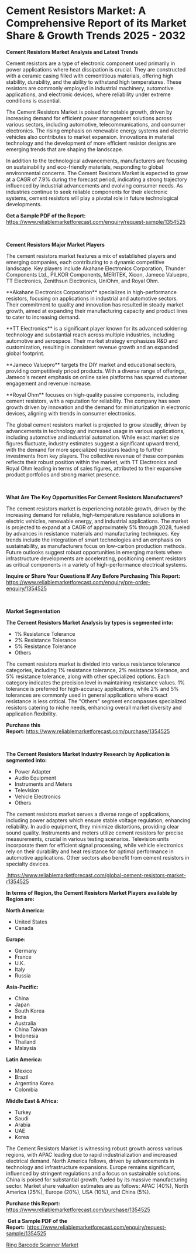 <p><h1>Cement Resistors Market: A Comprehensive Report of its Market Share & Growth Trends 2025 - 2032</h1></p><p><strong>Cement Resistors Market Analysis and Latest Trends</strong></p>
<p><p>Cement resistors are a type of electronic component used primarily in power applications where heat dissipation is crucial. They are constructed with a ceramic casing filled with cementitious materials, offering high stability, durability, and the ability to withstand high temperatures. These resistors are commonly employed in industrial machinery, automotive applications, and electronic devices, where reliability under extreme conditions is essential.</p><p>The Cement Resistors Market is poised for notable growth, driven by increasing demand for efficient power management solutions across various sectors, including automotive, telecommunications, and consumer electronics. The rising emphasis on renewable energy systems and electric vehicles also contributes to market expansion. Innovations in material technology and the development of more efficient resistor designs are emerging trends that are shaping the landscape.</p><p>In addition to the technological advancements, manufacturers are focusing on sustainability and eco-friendly materials, responding to global environmental concerns. The Cement Resistors Market is expected to grow at a CAGR of 7.9% during the forecast period, indicating a strong trajectory influenced by industrial advancements and evolving consumer needs. As industries continue to seek reliable components for their electronic systems, cement resistors will play a pivotal role in future technological developments.</p></p>
<p><strong>Get a Sample PDF of the Report:&nbsp;</strong> <a href="https://www.reliablemarketforecast.com/enquiry/request-sample/1354525?utm_campaign=1906&utm_medium=2&utm_source=Github&utm_content=ia&utm_term=11022025&utm_id=cement-resistors">https://www.reliablemarketforecast.com/enquiry/request-sample/1354525</a></p>
<p>&nbsp;</p>
<p><strong>Cement Resistors Major Market Players</strong></p>
<p><p>The cement resistors market features a mix of established players and emerging companies, each contributing to a dynamic competitive landscape. Key players include Akahane Electronics Corporation, Thunder Components Ltd., PILKOR Components, MERITEK, Xicon, Jameco Valuepro, TT Electronics, Zenithsun Electronics, UniOhm, and Royal Ohm.</p><p>**Akahane Electronics Corporation** specializes in high-performance resistors, focusing on applications in industrial and automotive sectors. Their commitment to quality and innovation has resulted in steady market growth, aimed at expanding their manufacturing capacity and product lines to cater to increasing demand.</p><p>**TT Electronics** is a significant player known for its advanced soldering technology and substantial reach across multiple industries, including automotive and aerospace. Their market strategy emphasizes R&D and customization, resulting in consistent revenue growth and an expanded global footprint.</p><p>**Jameco Valuepro** targets the DIY market and educational sectors, providing competitively priced products. With a diverse range of offerings, Jameco's recent emphasis on online sales platforms has spurred customer engagement and revenue increase.</p><p>**Royal Ohm** focuses on high-quality passive components, including cement resistors, with a reputation for reliability. The company has seen growth driven by innovation and the demand for miniaturization in electronic devices, aligning with trends in consumer electronics.</p><p>The global cement resistors market is projected to grow steadily, driven by advancements in technology and increased usage in various applications, including automotive and industrial automation. While exact market size figures fluctuate, industry estimates suggest a significant upward trend, with the demand for more specialized resistors leading to further investments from key players. The collective revenue of these companies reflects their robust position within the market, with TT Electronics and Royal Ohm leading in terms of sales figures, attributed to their expansive product portfolios and strong market presence.</p></p>
<p>&nbsp;</p>
<p><strong>What Are The Key Opportunities For Cement Resistors Manufacturers?</strong></p>
<p><p>The cement resistors market is experiencing notable growth, driven by the increasing demand for reliable, high-temperature resistance solutions in electric vehicles, renewable energy, and industrial applications. The market is projected to expand at a CAGR of approximately 5% through 2028, fueled by advances in resistance materials and manufacturing techniques. Key trends include the integration of smart technologies and an emphasis on sustainability, as manufacturers focus on low-carbon production methods. Future outlooks suggest robust opportunities in emerging markets where infrastructure developments are accelerating, positioning cement resistors as critical components in a variety of high-performance electrical systems.</p></p>
<p><strong>Inquire or Share Your Questions If Any Before Purchasing This Report:</strong> <a href="https://www.reliablemarketforecast.com/enquiry/pre-order-enquiry/1354525?utm_campaign=1906&utm_medium=2&utm_source=Github&utm_content=ia&utm_term=11022025&utm_id=cement-resistors">https://www.reliablemarketforecast.com/enquiry/pre-order-enquiry/1354525</a></p>
<p>&nbsp;</p>
<p><strong>Market Segmentation</strong></p>
<p><strong>The Cement Resistors Market Analysis by types is segmented into:</strong></p>
<p><ul><li>1% Resistance Tolerance</li><li>2% Resistance Tolerance</li><li>5% Resistance Tolerance</li><li>Others</li></ul></p>
<p><p>The cement resistors market is divided into various resistance tolerance categories, including 1% resistance tolerance, 2% resistance tolerance, and 5% resistance tolerance, along with other specialized options. Each category indicates the precision level in maintaining resistance values. 1% tolerance is preferred for high-accuracy applications, while 2% and 5% tolerances are commonly used in general applications where exact resistance is less critical. The "Others" segment encompasses specialized resistors catering to niche needs, enhancing overall market diversity and application flexibility.</p></p>
<p><strong>Purchase this Report:&nbsp;</strong><a href="https://www.reliablemarketforecast.com/purchase/1354525?utm_campaign=1906&utm_medium=2&utm_source=Github&utm_content=ia&utm_term=11022025&utm_id=cement-resistors">https://www.reliablemarketforecast.com/purchase/1354525</a></p>
<p>&nbsp;</p>
<p><strong>The Cement Resistors Market Industry Research by Application is segmented into:</strong></p>
<p><ul><li>Power Adapter</li><li>Audio Equipment</li><li>Instruments and Meters</li><li>Television</li><li>Vehicle Electronics</li><li>Others</li></ul></p>
<p><p>The cement resistors market serves a diverse range of applications, including power adapters which ensure stable voltage regulation, enhancing reliability. In audio equipment, they minimize distortions, providing clear sound quality. Instruments and meters utilize cement resistors for precise measurements, crucial in various testing scenarios. Television units incorporate them for efficient signal processing, while vehicle electronics rely on their durability and heat resistance for optimal performance in automotive applications. Other sectors also benefit from cement resistors in specialty devices.</p></p>
<p><a href="https://www.reliablemarketforecast.com/global-cement-resistors-market-r1354525?utm_campaign=1906&utm_medium=2&utm_source=Github&utm_content=ia&utm_term=11022025&utm_id=cement-resistors">&nbsp;https://www.reliablemarketforecast.com/global-cement-resistors-market-r1354525</a></p>
<p><strong>In terms of Region, the Cement Resistors Market Players available by Region are:</strong></p>
<p>
    <p> <strong> North America: </strong>
        <ul>
            <li>United States</li>
            <li>Canada</li>
        </ul>
        </p> 
    <p> <strong> Europe: </strong>
        <ul>
            <li>Germany</li>
            <li>France</li>
            <li>U.K.</li>
            <li>Italy</li>
            <li>Russia</li>
        </ul>
        </p> 
    <p> <strong> Asia-Pacific: </strong>
        <ul>
            <li>China</li>
            <li>Japan</li>
            <li>South Korea</li>
            <li>India</li>
            <li>Australia</li>
            <li>China Taiwan</li>
            <li>Indonesia</li>
            <li>Thailand</li>
            <li>Malaysia</li>
        </ul>
        </p> 
    <p> <strong> Latin America: </strong>
        <ul>
            <li>Mexico</li>
            <li>Brazil</li>
            <li>Argentina Korea</li>
            <li>Colombia</li>
        </ul>
        </p> 
    <p> <strong> Middle East & Africa: </strong>
        <ul>
            <li>Turkey</li>
            <li>Saudi</li>
            <li>Arabia</li>
            <li>UAE</li>
            <li>Korea</li>
        </ul>
    </p>
    </p>
<p><p>The Cement Resistors Market is witnessing robust growth across various regions, with APAC leading due to rapid industrialization and increased electrical demand. North America follows, driven by advancements in technology and infrastructure expansions. Europe remains significant, influenced by stringent regulations and a focus on sustainable solutions. China is poised for substantial growth, fueled by its massive manufacturing sector. Market share valuation estimates are as follows: APAC (40%), North America (25%), Europe (20%), USA (10%), and China (5%).</p></p>
<p><strong>Purchase this Report: </strong><a href="https://www.reliablemarketforecast.com/purchase/1354525?utm_campaign=1906&utm_medium=2&utm_source=Github&utm_content=ia&utm_term=11022025&utm_id=cement-resistors">https://www.reliablemarketforecast.com/purchase/1354525</a></p>
<p>&nbsp;<strong>Get a Sample PDF of the Report:&nbsp;&nbsp;</strong><a href="https://www.reliablemarketforecast.com/enquiry/request-sample/1354525?utm_campaign=1906&utm_medium=2&utm_source=Github&utm_content=ia&utm_term=11022025&utm_id=cement-resistors">https://www.reliablemarketforecast.com/enquiry/request-sample/1354525</a></p>
<p><strong></strong></p>
<p><p><a href="https://github.com/dringals/Market-Research-Report-List-6/blob/main/ring-barcode-scanner-market.md?utm_campaign=1906&utm_medium=2&utm_source=Github&utm_content=ia&utm_term=11022025&utm_id=cement-resistors">Ring Barcode Scanner Market</a></p></p>